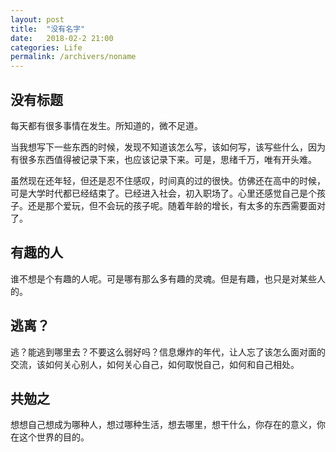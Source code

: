 ```yaml
---
layout: post
title:  "没有名字"
date:   2018-02-2 21:00
categories: Life
permalink: /archivers/noname
---
```


## 没有标题

每天都有很多事情在发生。所知道的，微不足道。

当我想写下一些东西的时候，发现不知道该怎么写，该如何写，该写些什么，因为有很多东西值得被记录下来，也应该记录下来。可是，思绪千万，唯有开头难。

虽然现在还年轻，但还是忍不住感叹，时间真的过的很快。仿佛还在高中的时候，可是大学时代都已经结束了。已经进入社会，初入职场了。心里还感觉自己是个孩子。还是那个爱玩，但不会玩的孩子呢。随着年龄的增长，有太多的东西需要面对了。


## 有趣的人

谁不想是个有趣的人呢。可是哪有那么多有趣的灵魂。但是有趣，也只是对某些人的。

## 逃离？

逃？能逃到哪里去？不要这么弱好吗？信息爆炸的年代，让人忘了该怎么面对面的交流，该如何关心别人，如何关心自己，如何取悦自己，如何和自己相处。

## 共勉之

想想自己想成为哪种人，想过哪种生活，想去哪里，想干什么，你存在的意义，你在这个世界的目的。